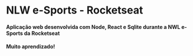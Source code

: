 # NLW e-Sports - Rocketseat

#### Aplicação web desenvolvida com Node, React e Sqlite durante a NWL e-Sports da Rocketseat
#### Muito aprendizado!